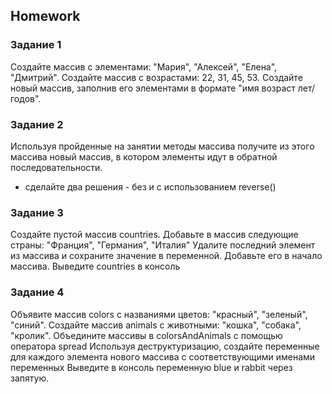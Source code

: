 ##   Homework

### Задание 1
Создайте массив с элементами: "Мария", "Алексей", "Елена", "Дмитрий".
Создайте массив с возрастами: 22, 31, 45, 53.
Создайте новый массив, заполнив его элементами в формате "имя возраст лет/годов".



### Задание 2
Используя пройденные на занятии методы массива получите из этого массива новый массив,
в котором элементы идут в обратной последовательности.
* сделайте два решения - без и с использованием reverse()

### Задание 3
Создайте пустой массив countries.
Добавьте в массив следующие страны: "Франция", "Германия", "Италия"
Удалите последний элемент из массива и сохраните значение в переменной.
Добавьте его в начало массива.
Выведите countries в консоль

### Задание 4
Объявите массив colors с названиями цветов: "красный", "зеленый", "синий".
Создайте массив animals с животными: "кошка", "собака", "кролик".
Объедините массивы в colorsAndAnimals с помощью оператора spread
Используя деструктуризацию, создайте переменные для каждого элемента нового массива с соответствующими именами переменных
Выведите в консоль переменную blue и rabbit через запятую.



